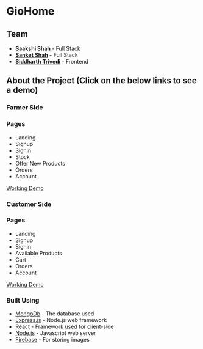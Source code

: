 # GioHome 

## Team
* <a href="https://github.com/SaakshiShah25"><b>Saakshi Shah</b></a> - Full Stack 
* <a href="https://github.com/sanket1703"><b>Sanket Shah</b></a> - Full Stack
* <a href="https://github.com/SidT12"><b>Siddharth Trivedi</b></a> - Frontend

## About the Project (Click on the below links to see a demo)
### Farmer Side 
### Pages
* Landing
* Signup
* Signin
* Stock 
* Offer New Products
* Orders
* Account

[Working Demo](https://imgur.com/EnWOAyD)
### Customer Side 
### Pages
* Landing
* Signup
* Signin
* Available Products
* Cart 
* Orders
* Account

[Working Demo](https://imgur.com/fOTAnf9)

### Built Using
* [MongoDb](https://www.mongodb.com/) - The database used
* [Express.js](https://expressjs.com/) - Node.js web framework
* [React](https://reactjs.org/docs/getting-started.html) - Framework used for client-side
* [Node.js](https://nodejs.org/en/docs/) - Javascript web server
* [Firebase](https://firebase.google.com/docs) - For storing images


